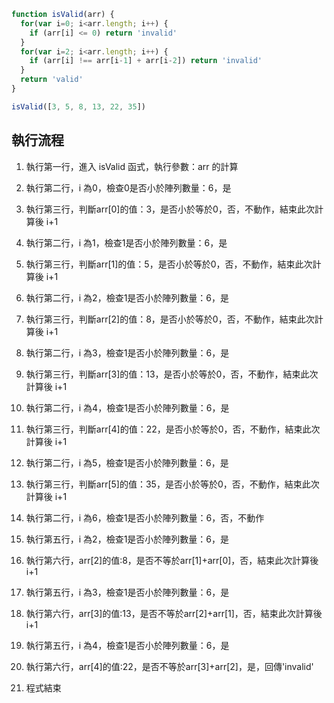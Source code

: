 ``` js
function isValid(arr) {
  for(var i=0; i<arr.length; i++) {
    if (arr[i] <= 0) return 'invalid'
  }
  for(var i=2; i<arr.length; i++) {
    if (arr[i] !== arr[i-1] + arr[i-2]) return 'invalid'
  }
  return 'valid'
}

isValid([3, 5, 8, 13, 22, 35])
```

## 執行流程
1. 執行第一行，進入 isValid 函式，執行參數：arr 的計算
2. 執行第二行，i 為0，檢查0是否小於陣列數量：6，是
3. 執行第三行，判斷arr[0]的值：3，是否小於等於0，否，不動作，結束此次計算後 i+1
4. 執行第二行，i 為1，檢查1是否小於陣列數量：6，是
5. 執行第三行，判斷arr[1]的值：5，是否小於等於0，否，不動作，結束此次計算後 i+1
6. 執行第二行，i 為2，檢查1是否小於陣列數量：6，是
7. 執行第三行，判斷arr[2]的值：8，是否小於等於0，否，不動作，結束此次計算後 i+1
8. 執行第二行，i 為3，檢查1是否小於陣列數量：6，是
9. 執行第三行，判斷arr[3]的值：13，是否小於等於0，否，不動作，結束此次計算後 i+1
10. 執行第二行，i 為4，檢查1是否小於陣列數量：6，是
11. 執行第三行，判斷arr[4]的值：22，是否小於等於0，否，不動作，結束此次計算後 i+1
12. 執行第二行，i 為5，檢查1是否小於陣列數量：6，是
13. 執行第三行，判斷arr[5]的值：35，是否小於等於0，否，不動作，結束此次計算後 i+1
14. 執行第二行，i 為6，檢查1是否小於陣列數量：6，否，不動作

15. 執行第五行，i 為2，檢查1是否小於陣列數量：6，是
16. 執行第六行，arr[2]的值:8，是否不等於arr[1]+arr[0]，否，結束此次計算後 i+1
17. 執行第五行，i 為3，檢查1是否小於陣列數量：6，是
18. 執行第六行，arr[3]的值:13，是否不等於arr[2]+arr[1]，否，結束此次計算後 i+1
19. 執行第五行，i 為4，檢查1是否小於陣列數量：6，是
20. 執行第六行，arr[4]的值:22，是否不等於arr[3]+arr[2]，是，回傳'invalid'
21. 程式結束

